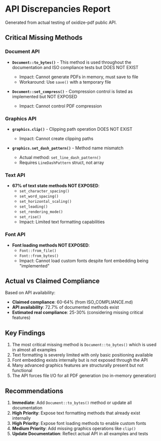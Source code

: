 # API Discrepancies Report

Generated from actual testing of oxidize-pdf public API.

## Critical Missing Methods

### Document API
- **`Document::to_bytes()`** - This method is used throughout the documentation and ISO compliance tests but DOES NOT EXIST
  - Impact: Cannot generate PDFs in memory, must save to file
  - Workaround: Use `save()` with a temporary file

- **`Document::set_compress()`** - Compression control is listed as implemented but NOT EXPOSED
  - Impact: Cannot control PDF compression

### Graphics API
- **`graphics.clip()`** - Clipping path operation DOES NOT EXIST
  - Impact: Cannot create clipping paths

- **`graphics.set_dash_pattern()`** - Method name mismatch
  - Actual method: `set_line_dash_pattern()`
  - Requires `LineDashPattern` struct, not array

### Text API
- **67% of text state methods NOT EXPOSED**:
  - `set_character_spacing()`
  - `set_word_spacing()`
  - `set_horizontal_scaling()`
  - `set_leading()`
  - `set_rendering_mode()`
  - `set_rise()`
  - Impact: Limited text formatting capabilities

### Font API
- **Font loading methods NOT EXPOSED**:
  - `Font::from_file()`
  - `Font::from_bytes()`
  - Impact: Cannot load custom fonts despite font embedding being "implemented"

## Actual vs Claimed Compliance

Based on API availability:
- **Claimed compliance**: 60-64% (from ISO_COMPLIANCE.md)
- **API availability**: 72.7% of documented methods exist
- **Estimated real compliance**: 25-30% (considering missing critical features)

## Key Findings

1. The most critical missing method is `Document::to_bytes()` which is used in almost all examples
2. Text formatting is severely limited with only basic positioning available
3. Font embedding exists internally but is not exposed through the API
4. Many advanced graphics features are structurally present but not functional
5. The API forces file I/O for all PDF generation (no in-memory generation)

## Recommendations

1. **Immediate**: Add `Document::to_bytes()` method or update all documentation
2. **High Priority**: Expose text formatting methods that already exist internally
3. **High Priority**: Expose font loading methods to enable custom fonts
4. **Medium Priority**: Add missing graphics operations like `clip()`
5. **Update Documentation**: Reflect actual API in all examples and tests
